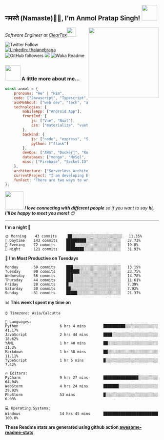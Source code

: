 <h2>नमस्ते (Namaste)🙏🏻, I'm Anmol Pratap Singh! <img src="https://media.giphy.com/media/12oufCB0MyZ1Go/giphy.gif" width="50"></h2>
<img align='right' src="https://media.giphy.com/media/M9gbBd9nbDrOTu1Mqx/giphy.gif" width="230">
<p><em>Software Engineer at <a href="http://www.cleartax.in">ClearTax</a><img src="https://media.giphy.com/media/WUlplcMpOCEmTGBtBW/giphy.gif" width="30"> 
</em></p>

![Twitter Follow](https://img.shields.io/twitter/follow/misteranmol?label=Follow)
[![Linkedin: thaianebraga](https://img.shields.io/badge/-anmol-blue?style=flat-square&logo=Linkedin&logoColor=white&link=https://www.linkedin.com/in/anmol-p-singh/)](https://www.linkedin.com/in/anmol-p-singh/)
![GitHub followers](https://img.shields.io/github/followers/anmol098?label=Follow&style=social)
![](https://visitor-badge.glitch.me/badge?page_id=anmol098.anmol098)
![Waka Readme](https://github.com/anmol098/anmol098/workflows/Waka%20Readme/badge.svg)

### <img src="https://media.giphy.com/media/VgCDAzcKvsR6OM0uWg/giphy.gif" width="50"> A little more about me...  

```javascript
const anmol = {
    pronouns: "He" | "Him",
    code: ["Javascript", "Typescript", "Python", "Java", "php"],
    askMeAbout: ["web dev", "tech", "app dev", "photography"],
    technologies: {
        mobileApp: ["Android App"],
        frontEnd: {
            js: ["Vue", "Nuxt"],
            css: ["materialize", "vuetify", "bootstrap"]
        },
        backEnd: {
            js: ["node", "express", "SuiteScript"],
            python: ["flask"]
        },
        devOps: ["AWS", "Docker🐳", "Route53", "Nginx"],
        databases: ["mongo", "MySql", "sqlite"],
        misc: ["Firebase", "Socket.IO", "selenium", "open-cv", "php", "SuiteApp"]
    },
    architecture: ["Serverless Architecture", "Progressive web applications", "Single page applications"],
    currentProject: "I am developing Extension for NetSuite using SuiteScript2.0",
    funFact: "There are two ways to write error-free programs; only the third one works"
};
```

<img src="https://media.giphy.com/media/LnQjpWaON8nhr21vNW/giphy.gif" width="60"> <em><b>I love connecting with different people</b> so if you want to say <b>hi, I'll be happy to meet you more!</b> 😊</em>

---
<!--START_SECTION:waka-->
**I'm a night 🦉** 

```text
🌞 Morning    43 commits     ██░░░░░░░░░░░░░░░░░░░░░░░   11.35% 
🌆 Daytime    143 commits    █████████░░░░░░░░░░░░░░░░   37.73% 
🌃 Evening    72 commits     ████░░░░░░░░░░░░░░░░░░░░░   19.0% 
🌙 Night      121 commits    ████████░░░░░░░░░░░░░░░░░   31.93%

```
📅 **I'm Most Productive on Tuesdays** 

```text
Monday       50 commits     ███░░░░░░░░░░░░░░░░░░░░░░   13.19% 
Tuesday      90 commits     ██████░░░░░░░░░░░░░░░░░░░   23.75% 
Wednesday    56 commits     ███░░░░░░░░░░░░░░░░░░░░░░   14.78% 
Thursday     44 commits     ███░░░░░░░░░░░░░░░░░░░░░░   11.61% 
Friday       28 commits     █░░░░░░░░░░░░░░░░░░░░░░░░   7.39% 
Saturday     30 commits     ██░░░░░░░░░░░░░░░░░░░░░░░   7.92% 
Sunday       81 commits     █████░░░░░░░░░░░░░░░░░░░░   21.37%

```


📊 **This week I spent my time on** 

```text
⌚︎ Timezone: Asia/Calcutta

💬 Languages: 
Python                   6 hrs 4 mins        ██████████░░░░░░░░░░░░░░░   41.17% 
JavaScript               2 hrs 44 mins       ████░░░░░░░░░░░░░░░░░░░░░   18.62% 
YAML                     1 hr 40 mins        ██░░░░░░░░░░░░░░░░░░░░░░░   11.3% 
Markdown                 1 hr 38 mins        ██░░░░░░░░░░░░░░░░░░░░░░░   11.11% 
TypeScript               1 hr 5 mins         █░░░░░░░░░░░░░░░░░░░░░░░░   7.42%

🔥 Editors: 
PyCharm                  9 hrs 27 mins       ████████████████░░░░░░░░░   64.04% 
WebStorm                 4 hrs 24 mins       ███████░░░░░░░░░░░░░░░░░░   29.92% 
PhpStorm                 53 mins             █░░░░░░░░░░░░░░░░░░░░░░░░   6.03%

💻 Operating Systems: 
Windows                  14 hrs 45 mins      █████████████████████████   100.0%

```


<!--END_SECTION:waka-->

**These Readme stats are generated using github action [awesome-readme-stats](https://github.com/anmol098/waka-readme-stats)**
